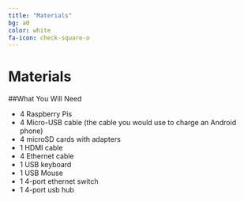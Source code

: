 ```yaml
---
title: "Materials"
bg: a0
color: white
fa-icon: check-square-o
---
```


# Materials

##What You Will Need

* 4 Raspberry Pis
* 4 Micro-USB cable (the cable you would use to charge an Android phone)
* 4 microSD cards with adapters
* 1 HDMI cable
* 4 Ethernet cable
* 1 USB keyboard 
* 1 USB Mouse
* 1 4-port ethernet switch
* 1 4-port usb hub
